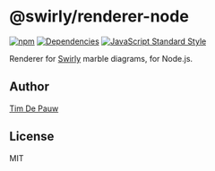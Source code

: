 # @swirly/renderer-node

[![npm](https://img.shields.io/npm/v/@swirly/renderer-node.svg)](https://www.npmjs.com/package/@swirly/renderer-node) [![Dependencies](https://david-dm.org/timdp/swirly/status.svg?path=packages/swirly-renderer-node)](https://david-dm.org/timdp/swirly?path=packages/swirly-renderer-node) [![JavaScript Standard Style](https://img.shields.io/badge/code%20style-standard-brightgreen.svg)](https://standardjs.com/)

Renderer for [Swirly](https://github.com/timdp/swirly) marble diagrams, for Node.js.

## Author

[Tim De Pauw](https://tmdpw.eu/)

## License

MIT
